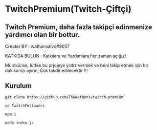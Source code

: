 # TwitchPremium(Twitch-Çiftçi)
Twitch Premium, daha fazla takipçi edinmenize yardımcı olan bir bottur.
----------------------

Creator BY : wathonsalvo#9057

KATKIDA BULUN : Katkılara ve Yardımlara her zaman açığız!

Mümkünse, lütfen bu prjojeye yıldız vermek ve beni takip etmek için bir dakikanızı ayırın, Çok takdir edilecektir !!!

Kurulum
-------------------
```
git clone https://github.com/TheWathons/twitch-premium

cd TwitchFollowers

npm i

node index.js
